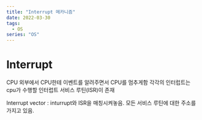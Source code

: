 ```yaml
---
title: "Interrupt 메카니즘"
date: 2022-03-30
tags:
  - OS
series: "OS"
---
```


# Interrupt

CPU 외부에서 CPU한테 이벤트를 알려주면서 CPU를 멈추게함
각각의 인터럽트는 cpu가 수행할 인터럽트 서비스 루틴(ISR)이 존재

Interrupt vector : inturrupt와 ISR을 매칭시켜놓음. 모든 서비스 루틴에 대한 주소를 가지고 있음.
